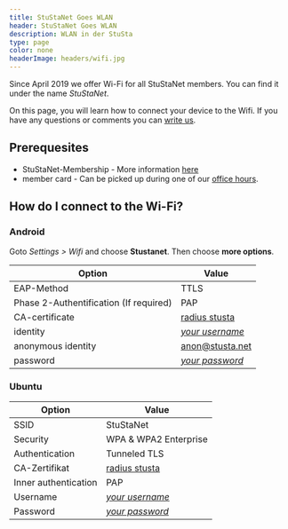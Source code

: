 ```yaml
---
title: StuStaNet Goes WLAN
header: StuStaNet Goes WLAN
description: WLAN in der StuSta
type: page
color: none
headerImage: headers/wifi.jpg
---
```


Since April 2019 we offer Wi-Fi for all StuStaNet members. 
You can find it under the name _StuStaNet_.

On this page, you will learn how to connect your device to the Wifi.
If you have any questions or comments you can [write us](mailto:admins@stusta.de).

## Prerequesites
* StuStaNet-Membership - More information [here](../index.html)
* member card - Can be picked up during one of our [office hours](../index.html).

## How do I connect to the Wi-Fi?

### Android
Goto _Settings > Wifi_ and choose **Stustanet**.
Then choose **more options**.

|**Option**|**Value**|
|--------|--------|
|EAP-Method| TTLS|
|Phase 2-Authentification (If required)| PAP|
|CA-certificate| [radius stusta](https://dokumente.stusta.de/zertifikate/TODO.cert.pem)|
|identity| [_your username_](https://account.stustanet.de/login)|
|anonymous identity| anon@stusta.net|
|password| [_your password_](https://account.stustanet.de/login)|

### Ubuntu
|**Option**|**Value**|
|--------|--------|
|SSID| StuStaNet|
|Security| WPA & WPA2 Enterprise|
|Authentication| Tunneled TLS|
|CA-Zertifikat| [radius stusta](https://dokumente.stusta.de/zertifikate/TODO.cert.pem)|
|Inner authentication| PAP|
|Username| [_your username_](https://account.stustanet.de/login)|
|Password| [_your password_](https://account.stustanet.de/login)|
